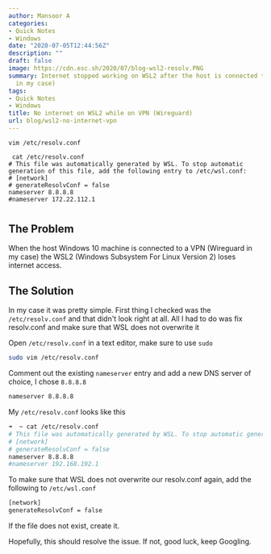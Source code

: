 ```yaml
---
author: Mansoor A
categories:
- Quick Notes
- Windows
date: "2020-07-05T12:44:56Z"
description: ""
draft: false
image: https://cdn.esc.sh/2020/07/blog-wsl2-resolv.PNG
summary: Internet stopped working on WSL2 after the host is connected to a VPN (Wireguard
  in my case)
tags:
- Quick Notes
- Windows
title: No internet on WSL2 while on VPN (Wireguard)
url: blog/wsl2-no-internet-vpn
---
```



```
vim /etc/resolv.conf

 cat /etc/resolv.conf
# This file was automatically generated by WSL. To stop automatic generation of this file, add the following entry to /etc/wsl.conf:
# [network]
# generateResolvConf = false
nameserver 8.8.8.8
#nameserver 172.22.112.1
```



# 

## The Problem

When the host Windows 10 machine is connected to a VPN (Wireguard in my case) the WSL2 (Windows Subsystem For Linux Version 2) loses internet access.



## The Solution

In my case it was pretty simple. First thing I checked was the `/etc/resolv.conf` and that didn't look right at all. All I had to do was fix resolv.conf and make sure that WSL does not overwrite it

Open `/etc/resolv.conf` in a text editor, make sure to use `sudo`

```bash
sudo vim /etc/resolv.conf
```

Comment out the existing `nameserver` entry and add a new DNS server of choice, I chose `8.8.8.8`

```bash
nameserver 8.8.8.8
```

My `/etc/resolv.conf` looks like this

```bash
➜  ~ cat /etc/resolv.conf
# This file was automatically generated by WSL. To stop automatic generation of this file, add the following entry to /etc/wsl.conf:
# [network]
# generateResolvConf = false
nameserver 8.8.8.8
#nameserver 192.168.192.1
```

To make sure that WSL does not overwrite our resolv.conf again, add the following to `/etc/wsl.conf`

```bash
[network]
generateResolvConf = false
```

If the file does not exist, create it.

Hopefully, this should resolve the issue. If not, good luck, keep Googling.

